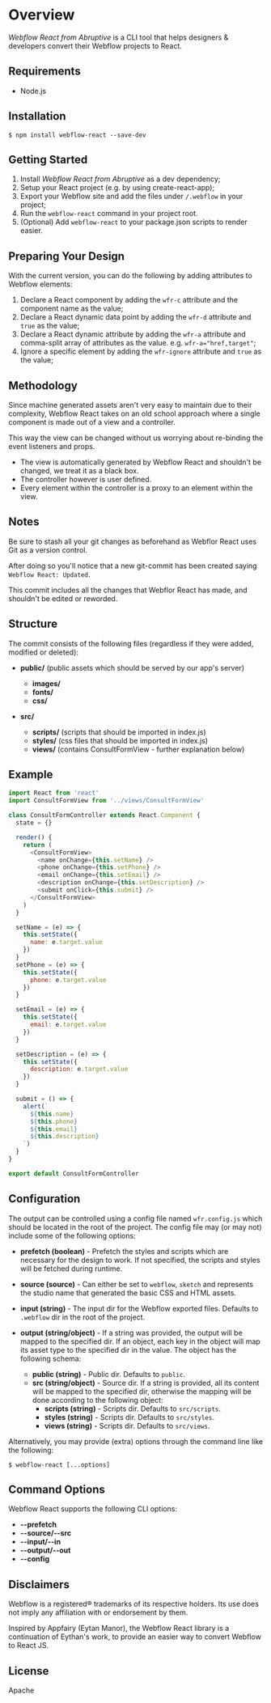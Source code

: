 # Overview

*Webflow React from Abruptive* is a CLI tool that helps designers & developers convert their Webflow projects to React.

## Requirements

- Node.js

## Installation

`$ npm install webflow-react --save-dev`

## Getting Started

1. Install *Webflow React from Abruptive* as a dev dependency;
2. Setup your React project (e.g. by using create-react-app);
3. Export your Webflow site and add the files under `/.webflow` in your project;
4. Run the `webflow-react` command in your project root.
5. (Optional) Add `webflow-react` to your package.json scripts to render easier.

## Preparing Your Design

With the current version, you can do the following by adding attributes to Webflow elements:

1. Declare a React component by adding the `wfr-c` attribute and the component name as the value;
2. Declare a React dynamic data point by adding the `wfr-d` attribute and `true` as the value;
3. Declare a React dynamic attribute by adding the `wfr-a` attribute and comma-split array of attributes as the value. e.g. `wfr-a="href,target"`;
4. Ignore a specific element by adding the `wfr-ignore` attribute and `true` as the value;

## Methodology

Since machine generated assets aren't very easy to maintain due to their complexity, Webflow React takes on an old school approach where a single component is made out of a view and a controller. 

This way the view can be changed without us worrying about re-binding the event listeners and props.

- The view is automatically generated by Webflow React and shouldn't be changed, we treat it as a black box. 
- The controller however is user defined. 
- Every element within the controller is a proxy to an element within the view.

## Notes

Be sure to stash all your git changes as beforehand as Webflor React uses Git as a version control. 

After doing so you'll notice that a new git-commit has been created saying `Webflow React: Updated`. 

This commit includes all the changes that Webflor React has made, and shouldn't be edited or reworded.

## Structure

The commit consists of the following files (regardless if they were added, modified or deleted):

- **public/** (public assets which should be served by our app's server)
  - **images/**
  - **fonts/**
  - **css/**

- **src/**
  - **scripts/** (scripts that should be imported in index.js)
  - **styles/** (css files that should be imported in index.js)
  - **views/** (contains ConsultFormView - further explanation below)

## Example

```js
import React from 'react'
import ConsultFormView from '../views/ConsultFormView'

class ConsultFormController extends React.Component {
  state = {}

  render() {
    return (
      <ConsultFormView>
        <name onChange={this.setName} />
        <phone onChange={this.setPhone} />
        <email onChange={this.setEmail} />
        <description onChange={this.setDescription} />
        <submit onClick={this.submit} />
      </ConsultFormView>
    )
  }

  setName = (e) => {
    this.setState({
      name: e.target.value
    })
  }
  setPhone = (e) => {
    this.setState({
      phone: e.target.value
    })
  }

  setEmail = (e) => {
    this.setState({
      email: e.target.value
    })
  }

  setDescription = (e) => {
    this.setState({
      description: e.target.value
    })
  }

  submit = () => {
    alert(`
      ${this.name}
      ${this.phone}
      ${this.email}
      ${this.description}
    `)
  }
}

export default ConsultFormController
```

## Configuration

The output can be controlled using a config file named `wfr.config.js` which should be located in the root of the project. The config file may (or may not) include some of the following options:

- **prefetch (boolean)** - Prefetch the styles and scripts which are necessary for the design to work. If not specified, the scripts and styles will be fetched during runtime.

- **source (source)** - Can either be set to `webflow`, `sketch` and represents the studio name that generated the basic CSS and HTML assets.

- **input (string)** - The input dir for the Webflow exported files. Defaults to `.webflow` dir in the root of the project.

- **output (string/object)** - If a string was provided, the output will be mapped to the specified dir. If an object, each key in the object will map its asset type to the specified dir in the value. The object has the following schema:
  - **public (string)** - Public dir. Defaults to `public`.
  - **src (string/object)** - Source dir. If a string is provided, all its content will be mapped to the specified dir, otherwise the mapping will be done according to the following object:
    - **scripts (string)** - Scripts dir. Defaults to `src/scripts`.
    - **styles (string)** - Scripts dir. Defaults to `src/styles`.
    - **views (string)** - Scripts dir. Defaults to `src/views`.

Alternatively, you may provide (extra) options through the command line like the following:

    $ webflow-react [...options]

## Command Options

Webflow React supports the following CLI options:

- **--prefetch**
- **--source/--src**
- **--input/--in**
- **--output/--out**
- **--config**

## Disclaimers

Webflow is a registered® trademarks of its respective holders. Its use does not imply any affiliation with or endorsement by them.

Inspired by Appfairy (Eytan Manor), the Webflow React library is a continuation of Eythan's work, to provide an easier way to convert Webflow to React JS.

## License

Apache
